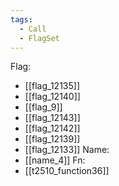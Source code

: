 ```yaml
---
tags:
  - Call
  - FlagSet
---
```

Flag:
- [[flag_12135]]
- [[flag_12140]]
- [[flag_9]]
- [[flag_12143]]
- [[flag_12142]]
- [[flag_12139]]
- [[flag_12133]]
Name:
- [[name_4]]
Fn:
- [[t2510_function36]]
